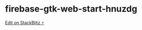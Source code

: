 # firebase-gtk-web-start-hnuzdg

[Edit on StackBlitz ⚡️](https://stackblitz.com/edit/firebase-gtk-web-start-hnuzdg)